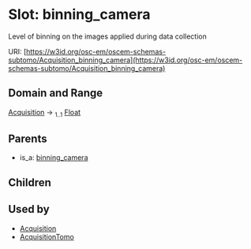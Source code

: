 
# Slot: binning_camera

Level of binning on the images applied during data collection

URI: [https://w3id.org/osc-em/oscem-schemas-subtomo/Acquisition_binning_camera](https://w3id.org/osc-em/oscem-schemas-subtomo/Acquisition_binning_camera)


## Domain and Range

[Acquisition](Acquisition.md) &#8594;  <sub>1..1</sub> [Float](types/Float.md)

## Parents

 *  is_a: [binning_camera](binning_camera.md)

## Children


## Used by

 * [Acquisition](Acquisition.md)
 * [AcquisitionTomo](AcquisitionTomo.md)
